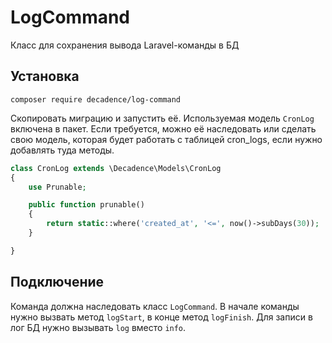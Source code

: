 # LogCommand
Класс для сохранения вывода Laravel-команды в БД

## Установка
`composer require decadence/log-command`

Скопировать миграцию и запустить её. Используемая модель `CronLog` включена в пакет. Если требуется, можно её наследовать или сделать свою модель, которая будет работать с таблицей cron_logs, если нужно добавлять туда методы.

```php
class CronLog extends \Decadence\Models\CronLog
{
    use Prunable;

    public function prunable()
    {
        return static::where('created_at', '<=', now()->subDays(30));
    }

}
```

## Подключение
Команда должна наследовать класс `LogCommand`. В начале команды нужно вызвать метод `logStart`, в конце метод `logFinish`.
Для записи в лог БД нужно вызывать `log` вместо `info`.

